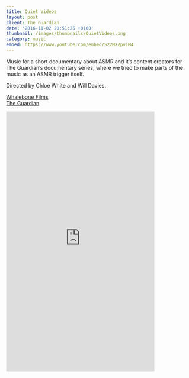 ```yaml
---
title: Quiet Videos
layout: post
client: The Guardian
date: '2016-11-02 20:51:25 +0100'
thumbnail: /images/thumbnails/QuietVideos.png
category: music
embed: https://www.youtube.com/embed/S22MX2pviM4
---
```


Music for a short documentary about ASMR and it’s content creators for The Guardian’s documentary series, where we tried to make parts of the music as an ASMR trigger itself.

Directed by Chloe White and Will Davies.

[Whalebone Films](www.whalebonefilms.com/)  
[The Guardian](http://www.theguardian.com/news/series/the-guardian-documentary)

<div id="bc"><iframe style="border: 0; width: 400px; height: 704px;" src="https://bandcamp.com/EmbeddedPlayer/album=2974753568/size=large/bgcol=ffffff/linkcol=0687f5/transparent=true/" seamless><a href="http://skillbard.bandcamp.com/album/quiet-videos-ost-asmr">Quiet Videos OST (ASMR) by Skillbard</a></iframe></div>

